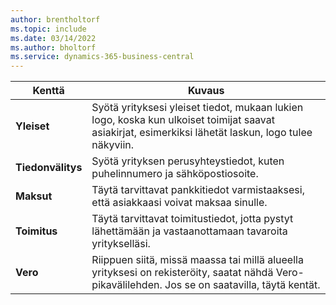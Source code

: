 ```yaml
---
author: brentholtorf
ms.topic: include
ms.date: 03/14/2022
ms.author: bholtorf
ms.service: dynamics-365-business-central
---
```

|Kenttä|Kuvaus|  
|-------------|---------------------------------------|  
|**Yleiset**|Syötä yrityksesi yleiset tiedot, mukaan lukien logo, koska kun ulkoiset toimijat saavat asiakirjat, esimerkiksi lähetät laskun, logo tulee näkyviin. |  
|**Tiedonvälitys**|Syötä yrityksen perusyhteystiedot, kuten puhelinnumero ja sähköpostiosoite.|  
|**Maksut**| Täytä tarvittavat pankkitiedot varmistaaksesi, että asiakkaasi voivat maksaa sinulle.|  
|**Toimitus**|Täytä tarvittavat toimitustiedot, jotta pystyt lähettämään ja vastaanottamaan tavaroita yritykselläsi.|  
|**Vero**|Riippuen siitä, missä maassa tai millä alueella yrityksesi on rekisteröity, saatat nähdä Vero-pikavälilehden. Jos se on saatavilla, täytä kentät.|  
